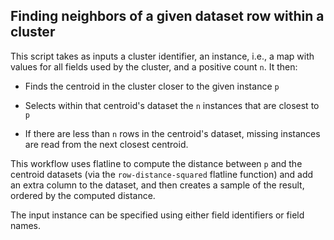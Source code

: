 ## Finding neighbors of a given dataset row within a cluster

This script takes as inputs a cluster identifier, an instance, i.e.,
a map with values for all fields used by the cluster, and a positive
count `n`.  It then:

- Finds the centroid in the cluster closer to the given instance `p`

- Selects within that centroid's dataset the `n` instances that are
  closest to `p`

- If there are less than `n` rows in the centroid's dataset, missing
  instances are read from the next closest centroid.

This workflow uses flatline to compute the distance between `p` and
the centroid datasets (via the `row-distance-squared` flatline
function) and add an extra column to the dataset, and then creates a
sample of the result, ordered by the computed distance.

The input instance can be specified using either field identifiers or
field names.
